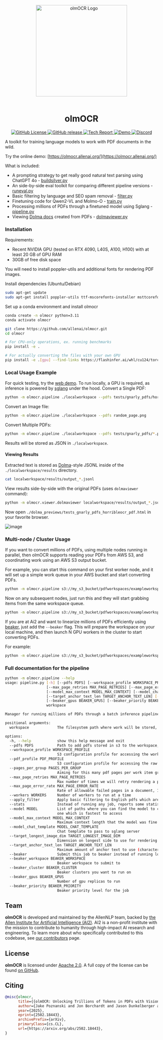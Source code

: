 <div align="center">
  <!-- <img src="https://github.com/allenai/OLMo/assets/8812459/774ac485-a535-4768-8f7c-db7be20f5cc3" width="300"/> -->
<img src="https://github.com/user-attachments/assets/d70c8644-3e64-4230-98c3-c52fddaeccb6" alt="olmOCR Logo" width="300"/>
<br/>
  <br>
  <h1>olmOCR</h1>
</div>
<p align="center">
  <a href="https://github.com/allenai/OLMo/blob/main/LICENSE">
    <img alt="GitHub License" src="https://img.shields.io/github/license/allenai/OLMo">
  </a>
  <a href="https://github.com/allenai/olmocr/releases">
    <img alt="GitHub release" src="https://img.shields.io/github/release/allenai/olmocr.svg">
  </a>
  <a href="https://olmocr.allenai.org/papers/olmocr.pdf">
    <img alt="Tech Report" src="https://img.shields.io/badge/Paper-olmOCR-blue">
  </a>
  <a href="https://olmocr.allenai.org">
    <img alt="Demo" src="https://img.shields.io/badge/Ai2-Demo-F0529C">
  </a>
  <a href="https://discord.gg/sZq3jTNVNG">
    <img alt="Discord" src="https://img.shields.io/badge/Discord%20-%20blue?style=flat&logo=discord&label=Ai2&color=%235B65E9">
  </a>
</p>

A toolkit for training language models to work with PDF documents in the wild.

Try the online demo: [https://olmocr.allenai.org/](https://olmocr.allenai.org/)

What is included:
 - A prompting strategy to get really good natural text parsing using ChatGPT 4o - [buildsilver.py](https://github.com/allenai/olmocr/blob/main/olmocr/data/buildsilver.py)
 - An side-by-side eval toolkit for comparing different pipeline versions - [runeval.py](https://github.com/allenai/olmocr/blob/main/olmocr/eval/runeval.py)
 - Basic filtering by language and SEO spam removal - [filter.py](https://github.com/allenai/olmocr/blob/main/olmocr/filter/filter.py)
 - Finetuning code for Qwen2-VL and Molmo-O - [train.py](https://github.com/allenai/olmocr/blob/main/olmocr/train/train.py)
 - Processing millions of PDFs through a finetuned model using Sglang - [pipeline.py](https://github.com/allenai/olmocr/blob/main/olmocr/pipeline.py)
 - Viewing [Dolma docs](https://github.com/allenai/dolma) created from PDFs - [dolmaviewer.py](https://github.com/allenai/olmocr/blob/main/olmocr/viewer/dolmaviewer.py)

### Installation

Requirements:
 - Recent NVIDIA GPU (tested on RTX 4090, L40S, A100, H100) with at least 20 GB of GPU RAM
 - 30GB of free disk space

You will need to install poppler-utils and additional fonts for rendering PDF images.

Install dependencies (Ubuntu/Debian)
```bash
sudo apt-get update
sudo apt-get install poppler-utils ttf-mscorefonts-installer msttcorefonts fonts-crosextra-caladea fonts-crosextra-carlito gsfonts lcdf-typetools
```

Set up a conda environment and install olmocr
```bash
conda create -n olmocr python=3.11
conda activate olmocr

git clone https://github.com/allenai/olmocr.git
cd olmocr

# For CPU-only operations, ex. running benchmarks
pip install -e .

# For actually converting the files with your own GPU
pip install -e .[gpu] --find-links https://flashinfer.ai/whl/cu124/torch2.4/flashinfer/
```

### Local Usage Example

For quick testing, try the [web demo](https://olmocr.allen.ai/). To run locally, a GPU is required, as inference is powered by [sglang](https://github.com/sgl-project/sglang) under the hood.
Convert a Single PDF:
```bash
python -m olmocr.pipeline ./localworkspace --pdfs tests/gnarly_pdfs/horribleocr.pdf
```

Convert an Image file:
```bash
python -m olmocr.pipeline ./localworkspace --pdfs random_page.png
```

Convert Multiple PDFs:
```bash
python -m olmocr.pipeline ./localworkspace --pdfs tests/gnarly_pdfs/*.pdf
```
Results will be stored as JSON in `./localworkspace`.

#### Viewing Results

Extracted text is stored as [Dolma](https://github.com/allenai/dolma)-style JSONL inside of the `./localworkspace/results` directory.

```bash
cat localworkspace/results/output_*.jsonl
```

View results side-by-side with the original PDFs (uses `dolmaviewer` command):

```bash
python -m olmocr.viewer.dolmaviewer localworkspace/results/output_*.jsonl
```

Now open `./dolma_previews/tests_gnarly_pdfs_horribleocr_pdf.html` in your favorite browser.

![image](https://github.com/user-attachments/assets/128922d1-63e6-4d34-84f2-d7901237da1f)


### Multi-node / Cluster Usage

If you want to convert millions of PDFs, using multiple nodes running in parallel, then olmOCR supports
reading your PDFs from AWS S3, and coordinating work using an AWS S3 output bucket.

For example, you can start this command on your first worker node, and it will set up
a simple work queue in your AWS bucket and start converting PDFs.

```bash
python -m olmocr.pipeline s3://my_s3_bucket/pdfworkspaces/exampleworkspace --pdfs s3://my_s3_bucket/jakep/gnarly_pdfs/*.pdf
```

Now on any subsequent nodes, just run this and they will start grabbing items from the same workspace queue.
```bash
python -m olmocr.pipeline s3://my_s3_bucket/pdfworkspaces/exampleworkspace
```

If you are at Ai2 and want to linearize millions of PDFs efficiently using [beaker](https://www.beaker.org), just add the `--beaker`
flag. This will prepare the workspace on your local machine, and then launch N GPU workers in the cluster to start
converting PDFs.

For example:
```bash
python -m olmocr.pipeline s3://my_s3_bucket/pdfworkspaces/exampleworkspace --pdfs s3://my_s3_bucket/jakep/gnarly_pdfs/*.pdf --beaker --beaker_gpus 4
```

### Full documentation for the pipeline

```bash
python -m olmocr.pipeline --help
usage: pipeline.py [-h] [--pdfs PDFS] [--workspace_profile WORKSPACE_PROFILE] [--pdf_profile PDF_PROFILE] [--pages_per_group PAGES_PER_GROUP]
                   [--max_page_retries MAX_PAGE_RETRIES] [--max_page_error_rate MAX_PAGE_ERROR_RATE] [--workers WORKERS] [--apply_filter] [--stats] [--model MODEL]
                   [--model_max_context MODEL_MAX_CONTEXT] [--model_chat_template MODEL_CHAT_TEMPLATE] [--target_longest_image_dim TARGET_LONGEST_IMAGE_DIM]
                   [--target_anchor_text_len TARGET_ANCHOR_TEXT_LEN] [--beaker] [--beaker_workspace BEAKER_WORKSPACE] [--beaker_cluster BEAKER_CLUSTER]
                   [--beaker_gpus BEAKER_GPUS] [--beaker_priority BEAKER_PRIORITY]
                   workspace

Manager for running millions of PDFs through a batch inference pipeline

positional arguments:
  workspace             The filesystem path where work will be stored, can be a local folder, or an s3 path if coordinating work with many workers, s3://bucket/prefix/

options:
  -h, --help            show this help message and exit
  --pdfs PDFS           Path to add pdfs stored in s3 to the workspace, can be a glob path s3://bucket/prefix/*.pdf or path to file containing list of pdf paths
  --workspace_profile WORKSPACE_PROFILE
                        S3 configuration profile for accessing the workspace
  --pdf_profile PDF_PROFILE
                        S3 configuration profile for accessing the raw pdf documents
  --pages_per_group PAGES_PER_GROUP
                        Aiming for this many pdf pages per work item group
  --max_page_retries MAX_PAGE_RETRIES
                        Max number of times we will retry rendering a page
  --max_page_error_rate MAX_PAGE_ERROR_RATE
                        Rate of allowable failed pages in a document, 1/250 by default
  --workers WORKERS     Number of workers to run at a time
  --apply_filter        Apply basic filtering to English pdfs which are not forms, and not likely seo spam
  --stats               Instead of running any job, reports some statistics about the current workspace
  --model MODEL         List of paths where you can find the model to convert this pdf. You can specify several different paths here, and the script will try to use the
                        one which is fastest to access
  --model_max_context MODEL_MAX_CONTEXT
                        Maximum context length that the model was fine tuned under
  --model_chat_template MODEL_CHAT_TEMPLATE
                        Chat template to pass to sglang server
  --target_longest_image_dim TARGET_LONGEST_IMAGE_DIM
                        Dimension on longest side to use for rendering the pdf pages
  --target_anchor_text_len TARGET_ANCHOR_TEXT_LEN
                        Maximum amount of anchor text to use (characters)
  --beaker              Submit this job to beaker instead of running locally
  --beaker_workspace BEAKER_WORKSPACE
                        Beaker workspace to submit to
  --beaker_cluster BEAKER_CLUSTER
                        Beaker clusters you want to run on
  --beaker_gpus BEAKER_GPUS
                        Number of gpu replicas to run
  --beaker_priority BEAKER_PRIORITY
                        Beaker priority level for the job
```


## Team

<!-- start team -->

**olmOCR** is developed and maintained by the AllenNLP team, backed by [the Allen Institute for Artificial Intelligence (AI2)](https://allenai.org/).
AI2 is a non-profit institute with the mission to contribute to humanity through high-impact AI research and engineering.
To learn more about who specifically contributed to this codebase, see [our contributors](https://github.com/allenai/olmocr/graphs/contributors) page.

<!-- end team -->

## License

<!-- start license -->

**olmOCR** is licensed under [Apache 2.0](https://www.apache.org/licenses/LICENSE-2.0).
A full copy of the license can be found [on GitHub](https://github.com/allenai/olmocr/blob/main/LICENSE).

<!-- end license -->

## Citing

```bibtex
@misc{olmocr,
      title={{olmOCR: Unlocking Trillions of Tokens in PDFs with Vision Language Models}},
      author={Jake Poznanski and Jon Borchardt and Jason Dunkelberger and Regan Huff and Daniel Lin and Aman Rangapur and Christopher Wilhelm and Kyle Lo and Luca Soldaini},
      year={2025},
      eprint={2502.18443},
      archivePrefix={arXiv},
      primaryClass={cs.CL},
      url={https://arxiv.org/abs/2502.18443},
}
```
